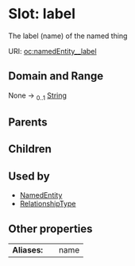 
# Slot: label


The label (name) of the named thing

URI: [oc:namedEntity__label](http://w3id.org/ontogpt/ontology-class-templatenamedEntity__label)


## Domain and Range

None &#8594;  <sub>0..1</sub> [String](types/String.md)

## Parents


## Children


## Used by

 * [NamedEntity](NamedEntity.md)
 * [RelationshipType](RelationshipType.md)

## Other properties

|  |  |  |
| --- | --- | --- |
| **Aliases:** | | name |

